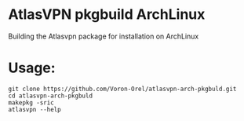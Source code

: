 # AtlasVPN pkgbuild ArchLinux
Building the Atlasvpn package for installation on ArchLinux

# Usage:
```
git clone https://github.com/Voron-Orel/atlasvpn-arch-pkgbuld.git
cd atlasvpn-arch-pkgbuld
makepkg -sric
atlasvpn --help
```
